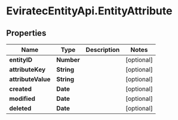 # EviratecEntityApi.EntityAttribute

## Properties
Name | Type | Description | Notes
------------ | ------------- | ------------- | -------------
**entityID** | **Number** |  | [optional] 
**attributeKey** | **String** |  | [optional] 
**attributeValue** | **String** |  | [optional] 
**created** | **Date** |  | [optional] 
**modified** | **Date** |  | [optional] 
**deleted** | **Date** |  | [optional] 


